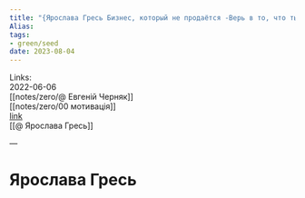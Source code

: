 ```yaml
---
title: "{Ярослава Гресь Бизнес, который не продаётся -Верь в то, что ты делаешь-  BIG MONEY 110}"
Alias: 
tags:
- green/seed
date: 2023-08-04
---
```

Links:  
2022-06-06  
[[notes/zero/@ Евгеній Черняк]]  
[[notes/zero/00 мотивація]]  
[link](https://www.youtube.com/watch?v=pNKXyGBN-oM)  
[[@ Ярослава Гресь]]

— 
# Ярослава Гресь
